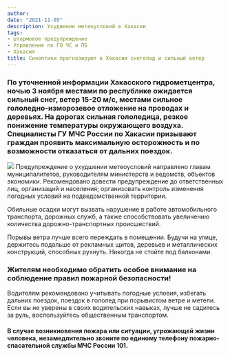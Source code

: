 ```yaml
---
author: 
date: "2021-11-05"
description: Ухуджение метеоусловий в Хакасии
tags:
- штормовое предупреждение
- Управление по ГО ЧС и ПБ
- Хакасия
title: Синоптики прогнозируют в Хакасии снегопад и сильный ветер
---
```


### По уточненной информации Хакасского гидрометцентра, ночью 3 ноября местами по республике ожидается сильный снег, ветер 15-20 м/с, местами сильное гололедно-изморозевое отложение на проводах и деревьях. На дорогах сильная гололедица, резкое понижение температуры окружающего воздуха. Специалисты ГУ МЧС России по Хакасии призывают граждан проявить максимальную осторожность и по возможности отказаться от дальних поездок.
<!--more-->

![](/post/emoji-support_files/metel.jpg)
Предупреждение о ухудшении метеоусловий направлено главам муниципалитетов, руководителям министерств и ведомств, объектов экономики. Рекомендовано довести предупреждение до ответственных лиц, организаций и населения; организовать контроль изменения погодных условий на подведомственной территории.

Обильные осадки могут вызвать нарушение в работе автомобильного транспорта, дорожных служб, а также способствовать увеличению количества дорожно-транспортных происшествий.

Порывы ветра лучше всего переждать в помещении. Будучи на улице, держитесь подальше от рекламных щитов, деревьев и металлических конструкций, способных рухнуть. Никогда не стойте под балконами.

### Жителям необходимо обратить особое внимание на соблюдение правил пожарной безопасности!

Водителям рекомендовано учитывать погодные условия, избегать дальних поездок, поездок в гололед при порывистом ветре и метели. Если вы не уверены в своих водительских навыках, лучше не садитесь за руль, воспользуйтесь общественным транспортом.

#### В случае возникновения пожара или ситуации, угрожающей жизни человека, незамедлительно звоните по единому телефону пожарно-спасательной службы МЧС России 101.